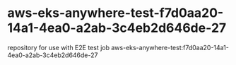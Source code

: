 # aws-eks-anywhere-test-f7d0aa20-14a1-4ea0-a2ab-3c4eb2d646de-27
repository for use with E2E test job aws-eks-anywhere-test:f7d0aa20-14a1-4ea0-a2ab-3c4eb2d646de-27
